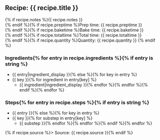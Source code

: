 ## Recipe: {{ recipe.title }}
{% if recipe.notes %}{{ recipe.notes }}  
{% endif %}{% if recipe.preptime %}Prep time: {{ recipe.preptime }}  
{% endif %}{% if recipe.baketime %}Bake time: {{ recipe.baketime }}  
{% endif %}{% if recipe.totaltime %}Total time: {{ recipe.totaltime }}  
{% endif %}{% if recipe.quantity %}Quantity: {{ recipe.quantity }}  {% endif %}

### Ingredients{% for entry in recipe.ingredients %}{% if entry is string %}
 - {{ entry|ingredient_display }}{% else %}{% for key in entry %}
 - {{ key }}{% for ingredient in entry[key] %}
    - {{ ingredient|ingredient_display }}{% endfor %}{% endfor %}{% endif %}{% endfor %}

### Steps{% for entry in recipe.steps %}{% if entry is string %}
 - {{ entry }}{% else %}{% for key in entry %}
 - {{ key }}{% for substep in entry[key] %}
    - {{ substep }}{% endfor %}{% endfor %}{% endif %}{% endfor %}

{% if recipe.source %}> Source: {{ recipe.source }}{% endif %}
